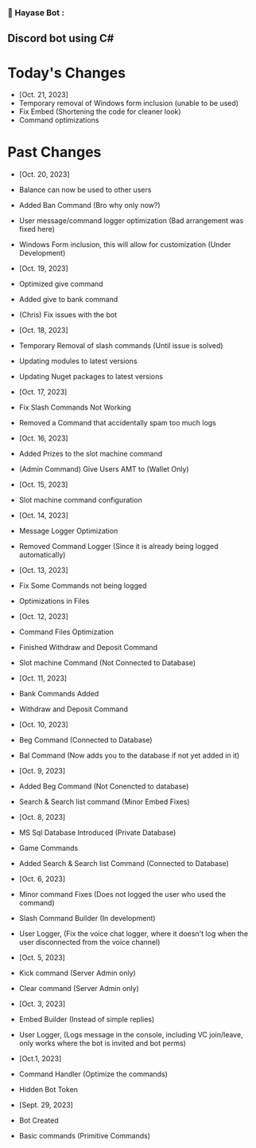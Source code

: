 ### 🔨 Hayase Bot :
Discord bot using C# 
---

<h1>Today's Changes</h1>

- [Oct. 21, 2023]
- Temporary removal of Windows form inclusion (unable to be used)
- Fix Embed (Shortening the code for cleaner look)
- Command optimizations

<h1>Past Changes</h1>

- [Oct. 20, 2023]
- Balance can now be used to other users
- Added Ban Command (Bro why only now?)
- User message/command logger optimization (Bad arrangement was fixed here)
- Windows Form inclusion, this will allow for customization (Under Development)

- [Oct. 19, 2023]
- Optimized give command
- Added give to bank command
- (Chris) Fix issues with the bot

- [Oct. 18, 2023]
- Temporary Removal of slash commands (Until issue is solved)
- Updating modules to latest versions
- Updating Nuget packages to latest versions

- [Oct. 17, 2023]
- Fix Slash Commands Not Working
- Removed a Command that accidentally spam too much logs

- [Oct. 16, 2023]
- Added Prizes to the slot machine command
- (Admin Command) Give Users AMT to (Wallet Only)

- [Oct. 15, 2023]
- Slot machine command configuration

- [Oct. 14, 2023]
- Message Logger Optimization
- Removed Command Logger (Since it is already being logged automatically)

- [Oct. 13, 2023]
- Fix Some Commands not being logged
- Optimizations in Files

- [Oct. 12, 2023]
- Command Files Optimization
- Finished Withdraw and Deposit Command
- Slot machine Command (Not Connected to Database)

- [Oct. 11, 2023]
- Bank Commands Added
- Withdraw and Deposit Command

- [Oct. 10, 2023]
- Beg Command (Connected to Database)
- Bal Command (Now adds you to the database if not yet added in it)

- [Oct. 9, 2023]
- Added Beg Command (Not Conencted to database)
- Search & Search list command (Minor Embed Fixes)

- [Oct. 8, 2023]
- MS Sql Database Introduced (Private Database)
- Game Commands
- Added Search & Search list Command (Connected to Database)

- [Oct. 6, 2023]
- Minor command Fixes (Does not logged the user who used the command)
- Slash Command Builder (In development)
- User Logger, (Fix the voice chat logger, where it doesn't log when the user disconnected from the voice channel)

- [Oct. 5, 2023]
- Kick command (Server Admin only)
- Clear command (Server Admin only)

- [Oct. 3, 2023]
- Embed Builder (Instead of simple replies)
- User Logger, (Logs message in the console, including VC join/leave, only works where the bot is invited and bot perms)

- [Oct.1, 2023]
- Command Handler (Optimize the commands)
- Hidden Bot Token

- [Sept. 29, 2023]
- Bot Created
- Basic commands (Primitive Commands)

  






